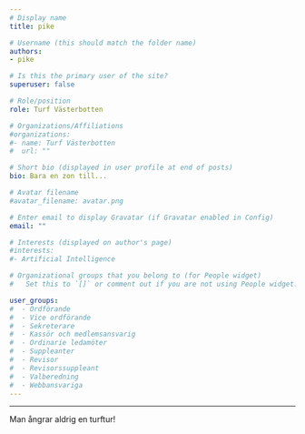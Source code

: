 ```yaml
---
# Display name
title: pike

# Username (this should match the folder name)
authors:
- pike

# Is this the primary user of the site?
superuser: false

# Role/position
role: Turf Västerbotten

# Organizations/Affiliations
#organizations:
#- name: Turf Västerbotten
#  url: ""

# Short bio (displayed in user profile at end of posts)
bio: Bara en zon till...

# Avatar filename 
#avatar_filename: avatar.png

# Enter email to display Gravatar (if Gravatar enabled in Config)
email: ""

# Interests (displayed on author's page)
#interests:
#- Artificial Intelligence

# Organizational groups that you belong to (for People widget)
#   Set this to `[]` or comment out if you are not using People widget.

user_groups:
#  - Ordförande
#  - Vice ordförande
#  - Sekreterare
#  - Kassör och medlemsansvarig
#  - Ordinarie ledamöter
#  - Suppleanter
#  - Revisor
#  - Revisorssuppleant
#  - Valberedning
#  - Webbansvariga
---
```

---

Man ångrar aldrig en turftur!
